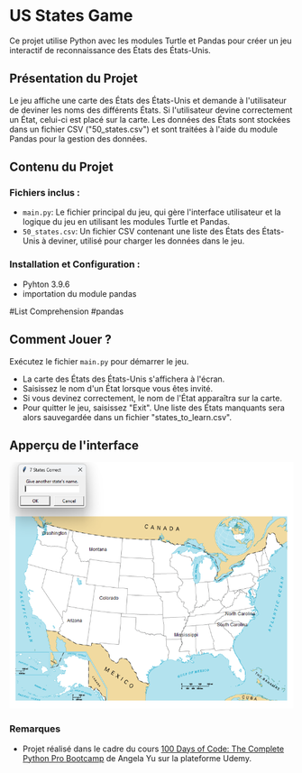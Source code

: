 # US States Game

Ce projet utilise Python avec les modules Turtle et Pandas pour créer un jeu interactif de reconnaissance des États des États-Unis.

## Présentation du Projet

Le jeu affiche une carte des États des États-Unis et demande à l'utilisateur de deviner les noms des différents États. Si l'utilisateur devine correctement un État, celui-ci est placé sur la carte. Les données des États sont stockées dans un fichier CSV ("50_states.csv") et sont traitées à l'aide du module Pandas pour la gestion des données.

## Contenu du Projet

### Fichiers inclus :

- `main.py`: Le fichier principal du jeu, qui gère l'interface utilisateur et la logique du jeu en utilisant les modules Turtle et Pandas.
- `50_states.csv`: Un fichier CSV contenant une liste des États des États-Unis à deviner, utilisé pour charger les données dans le jeu.

### Installation et Configuration :

- Pyhton 3.9.6
- importation du module pandas

#List Comprehension #pandas

## Comment Jouer ?

Exécutez le fichier `main.py` pour démarrer le jeu.

- La carte des États des États-Unis s'affichera à l'écran.
- Saisissez le nom d'un État lorsque vous êtes invité.
- Si vous devinez correctement, le nom de l'État apparaîtra sur la carte.
- Pour quitter le jeu, saisissez "Exit". Une liste des États manquants sera alors sauvegardée dans un fichier "states_to_learn.csv".

## Apperçu de l'interface
![Game Screenshot](/assets/interface.png)

### Remarques
- Projet réalisé dans le cadre du cours [100 Days of Code: The Complete Python Pro Bootcamp](https://www.udemy.com/course/100-days-of-code/) de Angela Yu sur la plateforme Udemy.
